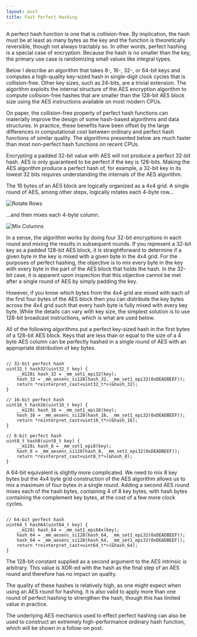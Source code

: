 ```yaml
---
layout: post
title: Fast Perfect Hashing
---
```


A perfect hash function is one that is collision-free. By implication, the hash must be at least as many bytes as the key and the function is theoretically reversible, though not always tractably so. In other words, perfect hashing is a special case of encryption. Because the hash is no smaller than the key, the primary use case is randomizing small values like integral types. 

Below I describe an algorithm that takes 8-, 16-, 32-, or 64-bit keys and computes a high-quality key-sized hash in single-digit clock cycles that is collision-free. Other key sizes, such as 24-bits, are a trivial extension. The algorithm exploits the internal structure of the AES encryption algorithm to compute collision-free hashes that are smaller than the 128-bit AES block size using the AES instructions available on most modern CPUs. 

On paper, the collision-free property of perfect hash functions can materially improve the design of some hash-based algorithms and data structures. In practice, these benefits have been offset by the large differences in computational cost between ordinary and perfect hash functions of similar quality. The algorithms presented below are much faster than most non-perfect hash functions on recent CPUs.

Encrypting a padded 32-bit value with AES will not produce a perfect 32-bit hash. AES is only guaranteed to be perfect if the key is 128-bits. Making the AES algorithm produce a perfect hash of, for example, a 32-bit key in its lowest 32 bits requires understanding the internals of the AES algorithm. 

The 16 bytes of an AES block are logically organized as a 4x4 grid. A single round of AES, among other steps, logically rotates each 4-byte row... 

![Rotate Rows](https://upload.wikimedia.org/wikipedia/commons/thumb/6/66/AES-ShiftRows.svg/2880px-AES-ShiftRows.svg.png) 

...and then mixes each 4-byte column.

![Mix Columns](https://upload.wikimedia.org/wikipedia/commons/thumb/7/76/AES-MixColumns.svg/2880px-AES-MixColumns.svg.png)

In a sense, the algorithm works by doing four 32-bit encryptions in each round and mixing the results in subsequent rounds. If you represent a 32-bit key as a padded 128-bit AES block, it is straightforward to determine if a given byte in the key is mixed with a given byte in the 4x4 grid. For the purposes of perfect hashing, the objective is to mix every byte in the key with every byte in the part of the AES block that holds the hash. In the 32-bit case, it is apparent upon inspection that this objective cannot be met after a single round of AES by simply padding the key.

However, if you know which bytes from the 4x4 grid are mixed with each of the first four bytes of the AES block then you can distribute the key bytes across the 4x4 grid such that every hash byte is fully mixed with every key byte. While the details can vary with key size, the simplest solution is to use 128-bit broadcast instructions, which is what are used below.  

All of the following algorithms put a perfect key-sized hash in the first bytes of a 128-bit AES block. Keys that are less than or equal to the size of a 4 byte AES column can be perfectly hashed in a single round of AES with an appropriate distribution of key bytes.

<pre><code>
// 32-bit perfect hash
uint32_t hash32(uint32_t key) {
    __m128i hash_32 = _mm_set1_epi32(key);
    hash_32 = _mm_aesenc_si128(hash_32, _mm_set1_epi32(0xDEADBEEF));
    return *reinterpret_cast&lt;uint32_t*&gt;(&hash_32);
}

// 16-bit perfect hash
uint16_t hash16(uint16_t key) {
    __m128i hash_16 = _mm_set1_epi16(key);
    hash_16 = _mm_aesenc_si128(hash_16, _mm_set1_epi32(0xDEADBEEF));
    return *reinterpret_cast&lt;uint16_t*&gt;(&hash_16);
}

// 8-bit perfect hash
uint8_t hash8(uint8_t key) {
    __m128i hash_8 = _mm_set1_epi8(key);
    hash_8 = _mm_aesenc_si128(hash_8, _mm_set1_epi32(0xDEADBEEF));
    return *reinterpret_cast&lt;uint8_t*&gt;(&hash_8);
}
</code></pre>

A 64-bit equivalent is slightly more complicated. We need to mix 8 key bytes but the 4x4 byte grid construction of the AES algorithm allows us to mix a maximum of four bytes in a single round. Adding a second AES round mixes each of the hash bytes, containing 4 of 8 key bytes, with hash bytes containing the complement key bytes, at the cost of a few more clock cycles.

<pre><code>
// 64-bit perfect hash
uint64_t hash64(uint64_t key) {
    __m128i hash_64 = _mm_set1_epi64x(key);
    hash_64 = _mm_aesenc_si128(hash_64, _mm_set1_epi32(0xDEADBEEF));
    hash_64 = _mm_aesenc_si128(hash_64, _mm_set1_epi32(0xDEADBEEF));
    return *reinterpret_cast&lt;uint64_t*&gt;(&hash_64);
}
</code></pre>

The 128-bit constant supplied as a second argument to the AES intrinsic is arbitrary. This value is XOR-ed with the hash as the final step of an AES round and therefore has no impact on quality. 

The quality of these hashes is relatively high, as one might expect when using an AES round for hashing. It is also valid to apply more than one round of perfect hashing to strengthen the hash, though this has limited value in practice. 

The underlying AES mechanics used to effect perfect hashing can also be used to construct an extremely high-performance ordinary hash function, which will be shown in a follow-on post.
